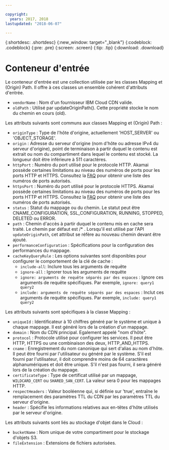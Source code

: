 ```yaml
---

copyright:
  years: 2017, 2018
lastupdated: "2018-06-07"

---
```


{:shortdesc: .shortdesc}
{:new_window: target="_blank"}
{:codeblock: .codeblock}
{:pre: .pre}
{:screen: .screen}
{:tip: .tip}
{:download: .download}

# Conteneur d'entrée
Le conteneur d'entrée est une collection utilisée par les classes Mapping et (Origin) Path.  Il offre à ces classes un ensemble cohérent d'attributs d'entrée.

* `vendorName` : Nom d'un fournisseur IBM Cloud CDN valide.
* `oldPath` : Utilisé par updateOriginPath(). Cette propriété stocke le nom du chemin en cours (old).

Les attributs suivants sont communs aux classes Mapping et (Origin) Path :
* `originType` : Type de l'hôte d'origine, actuellement 'HOST_SERVER' ou 'OBJECT_STORAGE'.
* `origin` : Adresse du serveur d'origine (nom d'hôte ou adresse IPv4 du serveur d'origine), point de terminaison à partir duquel le contenu est extrait ou nom du compartiment dans lequel le contenu est stocké. La longueur doit être inférieure à 511 caractères.
* `httpPort` :  Numéro du port utilisé pour le protocole HTTP. Akamai possède certaines limitations au niveau des numéros de ports pour les ports HTTP et HTTPS. Consultez la [FAQ](faq.html#are-there-any-restrictions-on-what-http-and-https-port-numbers-are-allowed-for-akamai-) pour obtenir une liste des numéros de ports autorisés.
* `httpsPort` :  Numéro du port utilisé pour le protocole HTTPS. Akamai possède certaines limitations au niveau des numéros de ports pour les ports HTTP et HTTPS. Consultez la [FAQ](faq.html#are-there-any-restrictions-on-what-http-and-https-port-numbers-are-allowed-for-akamai-) pour obtenir une liste des numéros de ports autorisés.
* `status` :  Statut du mappage ou du chemin. Le statut peut être CNAME_CONFIGURATION, SSL_CONFIGURATION, RUNNING, STOPPED, DELETED ou ERROR.
* `path` : Chemin d'accès à partir duquel le contenu mis en cache sera traité. Le chemin par défaut est /\* . Lorsqu'il est utilisé par l'API `updateOriginPath`, cet attribut se réfère au nouveau chemin devant être ajouté.
* `performanceConfiguration` : Spécifications pour la configuration des performances du mappage.
* `cacheKeyQueryRule` : Les options suivantes sont disponibles pour configurer le comportement de la clé de cache :
  * `include-all`: Inclure tous les arguments de requête
  * `ignore-all` : Ignorer tous les arguments de requête
  * `ignore: arguments de requête séparés par des espaces` : Ignore ces arguments de requête spécifiques. Par exemple, `ignore: query1 query2`
  * `include: arguments de requête séparés par des espaces` : Inclut ces arguments de requête spécifiques. Par exemple, `include: query1 query2`

Les attributs suivants sont spécifiques à la classe Mapping :

* `uniqueId` : Identificateur à 10 chiffres généré par le système et unique à chaque mappage. Il est généré lors de la création d'un mappage.
* `domain` : Nom du CDN principal. Egalement appelé "nom d'hôte".
* `protocol` : Protocole utilisé pour configurer les services. Il peut être HTTP, HTTPS ou une combinaison des deux, HTTP_AND_HTTPS.
* `cname` : Enregistrement du nom canonique qui sert d'alias au nom d'hôte. Il peut être fourni par l'utilisateur ou généré par le système. S'il est fourni par l'utilisateur, il doit comprendre moins de 64 caractères alphanumériques et doit être unique. S'il n'est pas fourni, il sera généré lors de la création du mappage.
* `certificateType` : Type de certificat utilisé par un mappage, `WILDCARD_CERT` ou `SHARED_SAN_CERT`. La valeur sera 0 pour les mappages HTTP.
* `respectHeaders` : Valeur booléenne qui, si définie sur 'true', entraîne le remplacement des paramètres TTL du CDN par les paramètres TTL du serveur d'origine.
* `header` : Spécifie les informations relatives aux en-têtes d'hôte utilisés par le serveur d'origine.

Les attributs suivants sont liés au stockage d'objet dans le Cloud :  
* `bucketName` : Nom unique de votre compartiment pour le stockage d'objets S3.  
* `fileExtension` : Extensions de fichiers autorisées.

